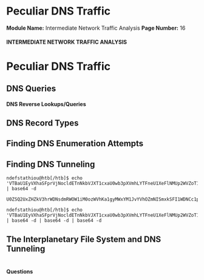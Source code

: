 <!--
 // Platform: Academy
// URL: https://academy.hackthebox.com/module/229/section/2467
// Platform Version: V1
// Module ID: 229
// Module Name: Intermediate Network Traffic Analysis
// Module Difficulty: Easy
// Section ID: 2467
// Section Title: Peculiar DNS Traffic
// Page Title: Hack The Box - Academy
// Page Number: 16
-->

# Peculiar DNS Traffic

**Module Name:** Intermediate Network Traffic Analysis **Page Number:** 16

#### 

#### INTERMEDIATE NETWORK TRAFFIC ANALYSIS

# Peculiar DNS Traffic

## DNS Queries

#### DNS Reverse Lookups/Queries

## DNS Record Types

## Finding DNS Enumeration Attempts

## Finding DNS Tunneling

``` shell-session
ndefstathiou@htb[/htb]$ echo 'VTBaU1EyVXhaSFprVjNocldETnNkbVJXT1cxaU0wb3pXVmhLYTFneU1XeFlNMUp2WVZoT1ptTklTbXhrU0ZJMVdETkNjMXBYUm5wYQpXREJMQ2c9PQo=' | base64 -d 

U0ZSQ2UxZHZkV3hrWDNsdmRWOW1iM0ozWVhKa1gyMWxYM1JvYVhOZmNISmxkSFI1WDNCc1pXRnpaWDBLCg==
```

``` shell-session
ndefstathiou@htb[/htb]$ echo 'VTBaU1EyVXhaSFprVjNocldETnNkbVJXT1cxaU0wb3pXVmhLYTFneU1XeFlNMUp2WVZoT1ptTklTbXhrU0ZJMVdETkNjMXBYUm5wYQpXREJMQ2c9PQo=' | base64 -d | base64 -d | base64 -d
```

## The Interplanetary File System and DNS Tunneling

# 

# 

#### Questions

####